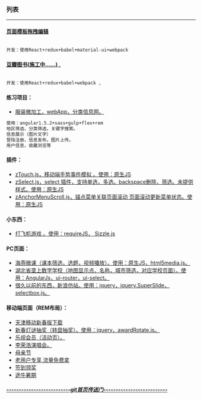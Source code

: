 ### 列表
***

#### [页面模板拖拽编辑](http://17x.github.io/makeWheel/ak-sw-drag-edit-page/public/)
```bash
 
开发：使用React+redux+babel+material-ui+webpack

```

#### [豆瓣图书(**施工中......**) , ](http://17x.github.io/douban_book/public/)
```bash
 
开发：使用React+redux+babel+webpack ,

```

#### 练习项目：
* [服装微加工，webApp，分类信息网。](http://17x.github.io/makeWheel/fzwjg/dist/index.html)

```bash 
使用：angular1.5.2+sass+gulp+flex+rem
地区筛选，分类筛选，关键字搜索。
信息展示（图片文字）
登陆注册，信息发布，图片上传。
用户信息，收藏浏览等
```

#### 插件：
* [zTouch.js，移动端手势事件模拟 。使用：原生JS](https://github.com/17x/zTouch)
* [zSelect.js，select 插件，支持单选，多选。backspace删除，筛选。未提供样式。使用：原生JS](https://github.com/17x/zSelect)
* [zAnchorMenuScroll.js，锚点菜单关联页面滚动 页面滚动更新菜单状态。使用：原生JS](https://github.com/17x/zAnchorMenuScroll)

#### 小东西：
* [打飞机游戏 。使用：requireJS， Sizzle.js](http://17x.github.io/makeWheel/dafeiji/)

#### PC页面：
* [海燕微课（课本筛选，选题，视频播放）。使用：原生JS，html5media.js。](http://17x.github.io/PC/haiyanPC/)
* [湖北省垄上数字学校（地图显示点、名称，城市筛选，对应学校页面）。使用：AngularJs，ui-router，ui-select。](http://17x.github.io/PC/longshang/)
* [很久以前的东西，新浪仿站。使用：jquery，jquery.SuperSlide，selectbox.js。](http://17x.github.io/PC/sinaPC/)

#### 移动端页面（REM布局）：
* [天津移动新春版下载](http://17x.github.io/wireless/tianjinmobiledownload2016chunjie/)
* [新春灯谜抽奖（转盘抽奖）。使用：jquery，awardRotate.js。](http://17x.github.io/wireless/dengmiSubPage)
* [乐视会员（活动页）。](http://17x.github.io/wireless/leshihuiyuanmianfeiling)
* [李荣浩演唱会。](http://17x.github.io/wireless/LiRongHao/)
* [母亲节](http://17x.github.io/wireless/muqinjie/)
* [老用户专享 流量免费拿](http://17x.github.io/wireless/olduserhuikui/)
* [签到领奖](http://17x.github.io/wireless/qiandaosonghaoli/)
* [途牛暑期](http://17x.github.io/wireless/tuniu/)



#### [*--------------------------git首页传送门--------------------------*](https://github.com/17x/)